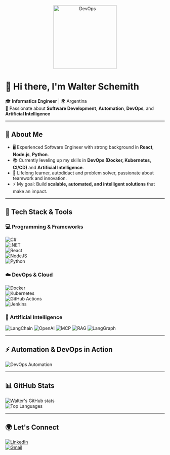 <div align="center">
  <img src="https://media3.giphy.com/media/v1.Y2lkPWVjZjA1ZTQ3eXc5NzRodXd2aTQ2ejBqYWs5OWtzYnVqNHM1eGdwZHowdnA3dzJ4ZCZlcD12MV9zdGlja2Vyc19zZWFyY2gmY3Q9cw/YYbecrFqO7UUE/giphy.gif" alt="DevOps" width="200"/>
</div>



# 👋 Hi there, I'm Walter Schemith  

🎓 **Informatics Engineer** | 🌍 Argentina  
🚀 Passionate about **Software Development**, **Automation**, **DevOps**, and **Artificial Intelligence**  

---

## 🚀 About Me  
- 🖥️ Experienced Software Engineer with strong background in **React**, **Node.js**, **Python**.  
- 📚 Currently leveling up my skills in **DevOps (Docker, Kubernetes, CI/CD)** and **Artificial Intelligence**.  
- 🌱 Lifelong learner, autodidact and problem solver, passionate about teamwork and innovation.  
- ⚡ My goal: Build **scalable, automated, and intelligent solutions** that make an impact.  

---

## 🔧 Tech Stack & Tools  

### 💻 Programming & Frameworks  
![C#](https://img.shields.io/badge/C%23-239120?style=for-the-badge&logo=c-sharp&logoColor=white)  
![.NET](https://img.shields.io/badge/.NET-512BD4?style=for-the-badge&logo=dotnet&logoColor=white)  
![React](https://img.shields.io/badge/React-20232A?style=for-the-badge&logo=react&logoColor=61DAFB)  
![NodeJS](https://img.shields.io/badge/Node.js-43853D?style=for-the-badge&logo=node.js&logoColor=white)  
![Python](https://img.shields.io/badge/Python-3776AB?style=for-the-badge&logo=python&logoColor=white)  

### ☁️ DevOps & Cloud  
![Docker](https://img.shields.io/badge/Docker-2496ED?style=for-the-badge&logo=docker&logoColor=white)  
![Kubernetes](https://img.shields.io/badge/Kubernetes-326CE5?style=for-the-badge&logo=kubernetes&logoColor=white)  
![GitHub Actions](https://img.shields.io/badge/GitHub_Actions-2088FF?style=for-the-badge&logo=github-actions&logoColor=white)  
![Jenkins](https://img.shields.io/badge/Jenkins-D24939?style=for-the-badge&logo=jenkins&logoColor=white)  

### 🤖 Artificial Intelligence
![LangChain](https://img.shields.io/badge/LangChain-000000?style=for-the-badge&logo=chainlink&logoColor=white)
![OpenAI](https://img.shields.io/badge/OpenAI-412991?style=for-the-badge&logo=openai&logoColor=white)
![MCP](https://img.shields.io/badge/MCP-0A0A0A?style=for-the-badge&logoColor=white)
![RAG](https://img.shields.io/badge/RAG-FF6F00?style=for-the-badge&logoColor=white)
![LangGraph](https://img.shields.io/badge/LangGraph-007ACC?style=for-the-badge&logoColor=white)


---

## ⚡ Automation & DevOps in Action  

![DevOps Automation](https://media.giphy.com/media/qgQUggAC3Pfv687qPC/giphy.gif)  

---

## 📊 GitHub Stats  

![Walter's GitHub stats](https://github-readme-stats.vercel.app/api?username=wascasla&show_icons=true&theme=radical)  
![Top Languages](https://github-readme-stats.vercel.app/api/top-langs/?username=wascasla&layout=compact&theme=radical)  

---

## 🌍 Let's Connect  

[![LinkedIn](https://img.shields.io/badge/LinkedIn-0A66C2?style=for-the-badge&logo=linkedin&logoColor=white)](https://linkedin.com/in/walter-schemith)  
[![Gmail](https://img.shields.io/badge/Email-D14836?style=for-the-badge&logo=gmail&logoColor=white)](mailto:wascasla@gmail.com)  
